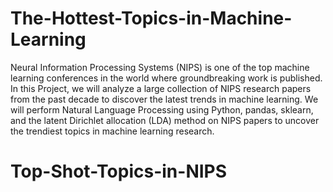 # The-Hottest-Topics-in-Machine-Learning
Neural Information Processing Systems (NIPS) is one of the top machine learning conferences in the world where groundbreaking work 
is published. In this Project, we will analyze a large collection of NIPS research papers from the past decade to discover the latest
trends in machine learning. We will perform Natural Language Processing using Python, pandas, sklearn, and the latent Dirichlet allocation (LDA) method on NIPS papers to uncover the trendiest topics in machine learning research.
# Top-Shot-Topics-in-NIPS
